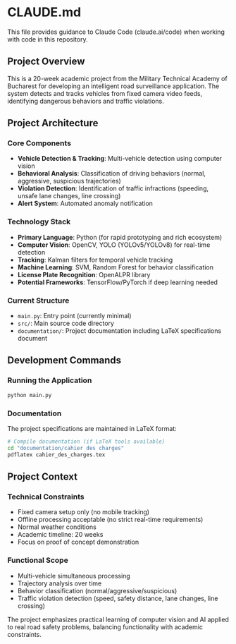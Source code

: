 # CLAUDE.md

This file provides guidance to Claude Code (claude.ai/code) when working with code in this repository.

## Project Overview

This is a 20-week academic project from the Military Technical Academy of Bucharest for developing an intelligent road surveillance application. The system detects and tracks vehicles from fixed camera video feeds, identifying dangerous behaviors and traffic violations.

## Project Architecture

### Core Components
- **Vehicle Detection & Tracking**: Multi-vehicle detection using computer vision
- **Behavioral Analysis**: Classification of driving behaviors (normal, aggressive, suspicious trajectories)
- **Violation Detection**: Identification of traffic infractions (speeding, unsafe lane changes, line crossing)
- **Alert System**: Automated anomaly notification

### Technology Stack
- **Primary Language**: Python (for rapid prototyping and rich ecosystem)
- **Computer Vision**: OpenCV, YOLO (YOLOv5/YOLOv8) for real-time detection
- **Tracking**: Kalman filters for temporal vehicle tracking
- **Machine Learning**: SVM, Random Forest for behavior classification
- **License Plate Recognition**: OpenALPR library
- **Potential Frameworks**: TensorFlow/PyTorch if deep learning needed

### Current Structure
- `main.py`: Entry point (currently minimal)
- `src/`: Main source code directory
- `documentation/`: Project documentation including LaTeX specifications document

## Development Commands

### Running the Application
```bash
python main.py
```

### Documentation
The project specifications are maintained in LaTeX format:
```bash
# Compile documentation (if LaTeX tools available)
cd "documentation/cahier des charges"
pdflatex cahier_des_charges.tex
```

## Project Context

### Technical Constraints
- Fixed camera setup only (no mobile tracking)
- Offline processing acceptable (no strict real-time requirements)
- Normal weather conditions
- Academic timeline: 20 weeks
- Focus on proof of concept demonstration

### Functional Scope
- Multi-vehicle simultaneous processing
- Trajectory analysis over time
- Behavior classification (normal/aggressive/suspicious)
- Traffic violation detection (speed, safety distance, lane changes, line crossing)

The project emphasizes practical learning of computer vision and AI applied to real road safety problems, balancing functionality with academic constraints.